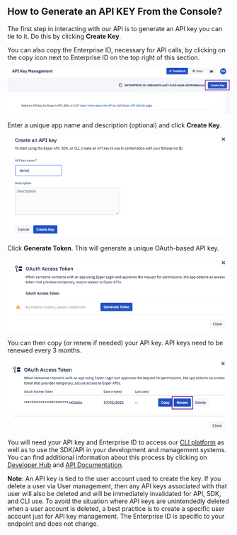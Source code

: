 ## How to Generate an API KEY From the Console?

  

The first step in interacting with our API is to generate an API key you can tie to it. Do this by clicking **Create Key**.

You can also copy the Enterprise ID, necessary for API calls, by clicking on the copy icon next to Enterprise ID on the top right of this section.

![](./images/1-generateKey.png)

  
  

Enter a unique app name and description (optional) and click **Create Key**.

  
  

![](./images/2-create.png)

  

Click **Generate Token**. This will generate a unique OAuth-based API key.

  

![](./images/3-Token.png)

  

You can then copy (or renew if needed) your API key. API keys need to be renewed every 3 months.

  

![](./images/4-renew.png)

  
  

You will need your API key and Enterprise ID to access our  [CLI platform](https://github.com/esper-io/esper-cli) as well as to use the SDK/API in your development and management systems. You can find additional information about this process by clicking on  [Developer Hub](https://docs.esper.io/) and [API Documentation](https://api.esper.io/).

**Note**: An API key is tied to the user account used to create the key. If you delete a user via User management, then any API keys associated with that user will also be deleted and will be immediately invalidated for API, SDK, and CLI use. To avoid the situation where API keys are unintendedly deleted when a user account is deleted, a best practice is to create a specific user account just for API key management. The Enterprise ID is specific to your endpoint and does not change.